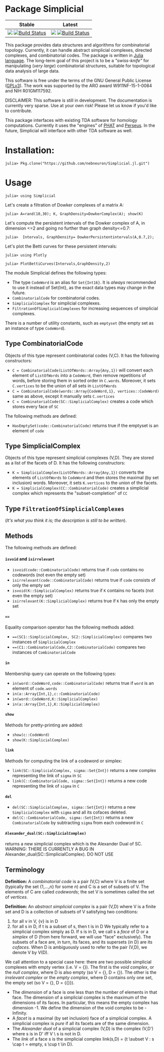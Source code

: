 # Package Simplicial

| **Stable** | **Latest** |
|:----------:|:----------:|
| [![](https://img.shields.io/badge/docs-stable-blue.svg)](https://nebneuron.github.io/Simplicial.jl/stable) [![Build Status](https://travis-ci.org/nebneuron/Simplicial.jl.svg?branch=master)](https://travis-ci.org/nebneuron/Simplicial.jl) | [![](https://img.shields.io/badge/docs-latest-blue.svg)](https://nebneuron.github.io/Simplicial.jl/latest) [![Build Status](https://travis-ci.org/nebneuron/Simplicial.jl.svg?branch=v0.1)](https://travis-ci.org/nebneuron/Simplicial.jl)

This package provides data structures and algorithms for combinatorial topology. Currently, it can handle   abstract simplicial complexes, directed complexes, and combinatorial codes. The package is written in [Julia language](http://julialang.org).  The long-term goal of this project is to be a *"swiss-knife"*  for manipulating (*very* *large*) combinatorial structures, suitable for topological data analysis of large data. 

This software is free under the terms of the GNU General Public License ([GPLv3](http://www.gnu.org/licenses/gpl.html)).
The work was supported by the ARO award W911NF-15-1-0084 and NIH R01GM117592.

DISCLAIMER: This software is still in development. The documentation is currently very sparse. Use at your own risk! Please let us know if you'd like to contribute.  


This package interfaces with existing TDA software for homology computations. Currently it uses the "engines" of  [PHAT](https://github.com/blazs/phat) and [Perseus](http://people.maths.ox.ac.uk/nanda/perseus/index.html).  In the future, Simplicial will interface with other TDA software as well. 


# Installation:

`julia> Pkg.clone("https://github.com/nebneuron/Simplicial.jl.git")`

# Usage 

`julia> using Simplicial `

Let's create a filtration of Dowker complexes of a matrix A:

`julia> A=rand(10,30); K, GraphDensity=DowkerComplex(A); show(K)`

Let's compute the persistent intervals of the Dowker complex of A, in dimension <=2 and going no further than graph density<=0.7:

`julia>  Intervals, GraphDensity= DowkerPersistentintervals(A,0.7,2); `

Let's plot the Betti curves for these persistent intervals:

`julia> using Plotly`

`julia> PlotBettiCurves(Intervals,GraphDensity,2)`

The module Simplicial defines the following types:
 * The type `CodeWord` is an alias for `Set{Int16}`. It is *always* recommended to use it instead of Set{Int}, as the exact data types may change in the future. 
 * `CombinatorialCode` for  combinatorial codes.
 * `SimplicialComplex` for simplicial complexes.
 * `FiltrationOfSimplicialComplexes` for increasing sequences of simplicial complexes.
 
There is a number of utility constants, such as  `emptyset` (the empty set as an instance of type `CodeWord`).

## Type CombinatorialCode
Objects of this type represent combinatorial codes (V,C). It has the following constructors:  
  * `C = CombinatorialCode(ListOfWords::Array{Any,1})` will convert each element of `ListOfWords` into a `CodeWord`, then remove repetitions of words, before storing them in sorted order in `C.words`. Moreover, it sets `C.vertices` to be the union of all sets in `ListOfWords`
  * `C = CombinatorialCode(words::Array{CodeWord,1}, vertices::CodeWord)` same as above, except it manually sets `C.vertices`
  * `C = CombinatorialCode(SC::SimplicialComplex)` creates a code which stores every face of `SC`

The following methods are defined:
  * `HasEmptySet(code::CombinatorialCode)` returns true if the emptyset is an element of `code`


## Type SimplicialComplex
Objects of this type represent simplicial complexes (V,D). They are stored as a list of the facets of D. It has the following constructors:
  * `K = SimplicialComplex(ListOfWords::Array{Any,1})` converts the elements of `ListOfWords` to `CodeWord` and then stores the maximal (by set inclusion) words. Moreover, it sets `K.vertices` to the union of the facets.
  * `K = SimplicialComplex(CC::CombinatorialCode)` creates a simplicial complex which represents the "subset-completion" of `CC`


## Type `FiltrationOfSimplicialComplexes`

(*It's what you think it is; the description is still to be written*). 


## Methods
The following methods are defined:

#### `isvoid` and `isirrelevant`
  * `isvoid(code::CombinatorialCode)` returns true if `code` contains no codewords (not even the empty set)
  * `isirrelevant(code::CombinatorialCode)` returns true if `code` consists of only the empty set
  * `isvoid(K::SimplicialComplex)` returns true if `K` contains no facets (not even the empty set)
  * `isirrelevant(K::SimplicialComplex)` returns true if `K` has only the empty set

#### `==`
Equality comparison operator has the following methods added:
  * `==(SC1::SimplicialComplex, SC2::SimplicialComplex)` compares two instances of `SimplicialComplex`
  * `==(C1::CombinatorialCode,C2::CombinatorialCode)` compares two instances of `CombinatorialCode`

#### `in`
Membership query can operate on the following types:
  * `in(word::CodeWord,code::CombinatorialCode)` returns true if `word` is an element of `code.words`
  * `in(a::Array{Int,1},c::CombinatorialCode)`
  * `in(word::CodeWord,K::SimplicialComplex)`
  * `in(a::Array{Int,1},K::SimplicialComplex)`

#### `show`
Methods for pretty-printing are added:
  * `show(c::CodeWord)`
  * `show(K::SimplicialComplex)`

#### `link`
Methods for computing the link of a codeword or simplex:
  * `link(SC::SimplicialComplex, sigma::Set{Int})` returns a new complex representing the link of `sigma` in `SC`
  * `link(C::CombinatorialCode, sigma::Set{Int})` returns a new code representing the link of `sigma` in `C`

#### `del`
  * `del(SC::SimplicialComplex, sigma::Set{Int})` returns a new `SimplicialComplex` with `sigma` and all its cofaces deleted.
  * `del(C::CombinatorialCode, sigma::Set{Int})` returns a new `CombinatorialCode` by subtracting `sigma` from each codeword in `C`

#### `Alexander_dual(SC::SimplicialComplex)`
returns a new simplicial complex which is the Alexander Dual of SC.
WARNING: THERE IS CURRENTLY A BUG IN Alexander_dual(SC::SimplicialComplex). DO NOT USE


## Terminology
**Definition:** A _combinatorial code_ is a pair (V,C) where V is a finite set (typically the set {1,...,_n_} for some _n_) and C is a set of subsets of V. The elements of C are called _codewords_; the set V is sometimes called the set of _vertices_.

**Definition:** An _abstract simplicial complex_ is a pair (V,D) where V is a finite set and D is a collection of subsets of V satisfying two conditions:
  1. for all v in V, {v} is in D
  2. for all s in D, if t is a subset of s, then t is in D
  We typically refer to a simplicial complex simply as D. If s is in D, we call s a _face_ of D or a _simplex_ of D (from here forward, we will use "face" exclusively). The subsets of a face are, in turn, its faces, and its supersets (in D) are its _cofaces_. When D is ambiguously used to refer to the pair (V,D), we denote V by V(D).

We call attention to a special case here: there are two possible simplicial complexes with empty vertex (i.e. V = {}). The first is the _void complex_, or the _null complex_, where D is also empty (so V = {}, D = {}). The other is the _irrelevant complex_ or the _empty complex_, where D contains only one set, the empty set (so V = {}, D = {{}}).

 * The _dimension_ of a face is one less than the number of elements in that face. The dimension of a simplicial complex is the maximum of the dimensions of its faces. In particular, this means the empty complex has dimension -1. We define the dimension of the void complex to be -Infinity.
 * A _facet_ is a maximal (by set inclusion) face of a simplicial complex. A simplicial complex is _pure_ if all its facets are of the same dimension.
 * The _Alexander dual_ of a simplicial complex (V,D) is the complex (V,D') where s is in D' iff V \ s is not in D.
 * The _link_ of a face s is the simplicial complex link(s,D) = {t \subset V : s \cap t = empty, s \cup t \in D}.
